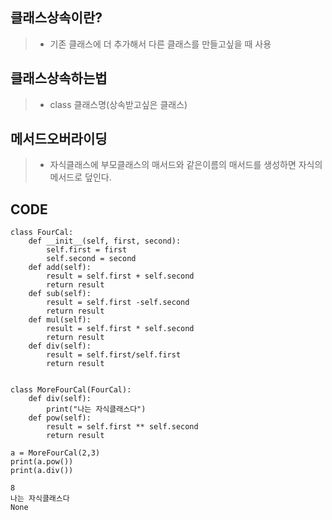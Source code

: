 ## 클래스상속이란?
> * 기존 클래스에 더 추가해서 다른 클래스를 만들고싶을 때 사용

## 클래스상속하는법
> * class 클래스명(상속받고싶은 클래스)

## 메서드오버라이딩
> * 자식클래스에 부모클래스의 매서드와 같은이름의 매서드를 생성하면 자식의 메서드로 덮인다.

## CODE
```
class FourCal:
    def __init__(self, first, second):
        self.first = first
        self.second = second
    def add(self):
        result = self.first + self.second
        return result
    def sub(self):
        result = self.first -self.second
        return result
    def mul(self):
        result = self.first * self.second
        return result
    def div(self):
        result = self.first/self.first
        return result
    

class MoreFourCal(FourCal):
    def div(self):
        print("나는 자식클래스다")
    def pow(self):
        result = self.first ** self.second
        return result
    
a = MoreFourCal(2,3)
print(a.pow())
print(a.div())
```
```
8
나는 자식클래스다
None
```
